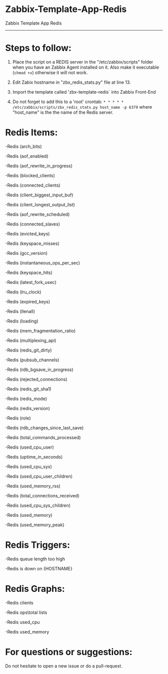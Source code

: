 # Zabbix-Template-App-Redis
Zabbix Template App Redis

***

# Steps to follow:
1. Place the script on a REDIS server in the "/etc/zabbix/scripts" folder when you have an Zabbix Agent installed on it.
Also make it executable (`chmod +x`) otherwise it will not work.

2. Edit Zabix hostname in "zbx_redis_stats.py" file at line 13.

3. Import the template called 'zbx-template-redis` into Zabbix Front-End

4. Do not forget to add this to a 'root' crontab:  `* * * * * /etc/zabbix/scripts/zbx_redis_stats.py host_name -p 6379` where "host_name" is the the name of the Redis server.


# Redis Items:

-Redis (arch_bits)

-Redis (aof_enabled)

-Redis (aof_rewrite_in_progress)

-Redis (blocked_clients)

-Redis (connected_clients)

-Redis (client_biggest_input_buf)

-Redis (client_longest_output_list)

-Redis (aof_rewrite_scheduled)

-Redis (connected_slaves)

-Redis (evicted_keys)

-Redis (keyspace_misses)

-Redis (gcc_version)

-Redis (instantaneous_ops_per_sec)

-Redis (keyspace_hits)

-Redis (latest_fork_usec)

-Redis (lru_clock)

-Redis (expired_keys)

-Redis (llenall)

-Redis (loading)

-Redis (mem_fragmentation_ratio)

-Redis (multiplexing_api)

-Redis (redis_git_dirty)

-Redis (pubsub_channels)

-Redis (rdb_bgsave_in_progress)

-Redis (rejected_connections)

-Redis (redis_git_sha1)

-Redis (redis_mode)

-Redis (redis_version)

-Redis (role)

-Redis (rdb_changes_since_last_save)

-Redis (total_commands_processed)

-Redis (used_cpu_user)

-Redis (uptime_in_seconds)

-Redis (used_cpu_sys)

-Redis (used_cpu_user_children)

-Redis (used_memory_rss)

-Redis (total_connections_received)

-Redis (used_cpu_sys_children)

-Redis (used_memory)

-Redis (used_memory_peak)

# Redis Triggers:

-Redis queue length too high

-Redis is down on {HOSTNAME}

# Redis Graphs:

-Redis clients

-Redis ops\total lists

-Redis used_cpu

-Redis used_memory

# For questions or suggestions:
Do not hesitate to open a new issue or do a pull-request.

